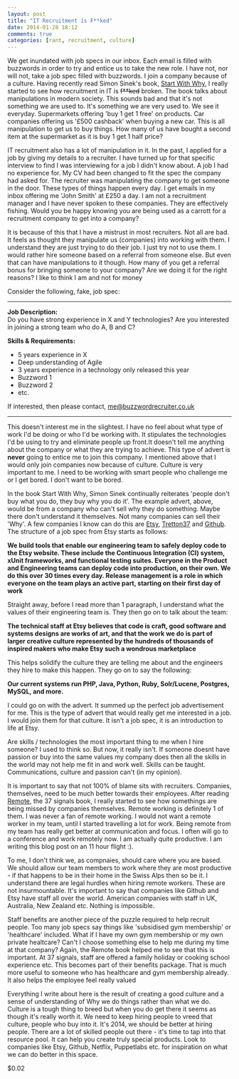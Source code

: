 ```yaml
---
layout: post
title: "IT Recruitment is F**ked"
date: 2014-01-28 18:12
comments: true
categories: [rant, recruitment, culture]
---
```

We get inundated with job specs in our inbox. Each email is filled with buzzwords in order to try and entice us to take the new role. I have not, nor will not, take a job spec filled with buzzwords. I join a company because of a culture. Having recently read Simon Sinek's book, [Start With Why](http://), I really started to see how recruitment in IT is ~~f**ked~~ broken. The book talks about manipulations in modern society. This sounds bad and that it's not something we are used to. It's something we are very used to. We see it everyday. Supermarkets offering 'buy 1 get 1 free' on products. Car companies offering us '£500 cashback' when buying a new car. This is all manipulation to get us to buy things. How many of us have bought a second item at the supermarket as it is buy 1 get 1 half price? 

IT recruitment also has a lot of manipulation in it. In the past, I applied for a job by giving my details to a recruiter. I have turned up for that specific interview to find I was interviewing for a job I didn't know about. A job I had no experience for. My CV had been changed to fit the spec the company had asked for. The recruiter was manipulating the company to get someone in the door. These types of things happen every day. I get emails in my inbox offering me 'John Smith' at £250 a day. I am not a recruitment manager and I have never spoken to these companies. They are effectively fishing. Would you be happy knowing you are being used as a carrott for a recruitment company to get into a company?

It is because of this that I have a mistrust in most recruiters. Not all are bad. It feels as thought they manipulate us (companies) into working with them. I understand they are just trying to do their job. I just try not to use them. I would rather hire someone based on a referral from someone else. But even that can have manipulations to it though. How many of you get a referral bonus for bringing someone to your company? Are we doing it for the right reasons? I like to think I am and not for money

Consider the following, fake, job spec:

*****************************************************
**Job Description:**   
Do you have strong experience in X and Y technologies? Are you interested in joining a strong team who do A, B and C?

**Skills & Requirements:**  
* 5 years experience in X  
* Deep understanding of Agile  
* 3 years experience in a technology only released this year  
* Buzzword 1  
* Buzzword 2  
* etc.

If interested, then please contact, me@buzzwordrecruiter.co.uk 
*****************************************************

This doesn't interest me in the slightest. I have no feel about what type of work I'd be doing or who I'd be working with. It stipulates the technologies I'd be using to try and eliminate people up front.It doesn't tell me anything about the company or what they are trying to achieve. This type of advert is **never** going to entice me to join this company. I mentioned above that I would only join companies now because of culture. Culture is very important to me. I need to be working with smart people who challenge me or I get bored. I don't want to be bored. 

In the book Start With Why, Simon Sinek continually reiterates 'people don't buy what you do, they buy why you do it'. The example advert, above, would be from a company who can't sell why they do something. Maybe there don't understand it themselves. Not many companies can sell their 'Why'. A few companies I know can do this are [Etsy](), [Tretton37](http://) and [Github](http://). The structure of a job spec from Etsy starts as follows:

**We build tools that enable our engineering team to safely deploy code to the Etsy website. These include the Continuous Integration (CI) system, xUnit frameworks, and functional testing suites. Everyone in the Product and Engineering teams can deploy code into production, on their own. We do this over 30 times every day. Release management is a role in which everyone on the team plays an active part, starting on their first day of work**

Straight away, before I read more than 1 paragraph, I understand what the values of their engineering team is. They then go on to talk about the team:

**The technical staff at Etsy believes that code is craft, good software and systems designs are works of art, and that the work we do is part of larger creative culture represented by the hundreds of thousands of inspired makers who make Etsy such a wondrous marketplace**

This helps solidify the culture they are telling me about and the engineers they hire to make this happen. They go on to say the following:

**Our current systems run PHP, Java, Python, Ruby, Solr/Lucene, Postgres, MySQL, and more.**

I could go on with the advert. It summed up the perfect job advertisement for me. This is the type of advert that would really get me interested in a job. I would join them for that culture. It isn't a job spec, it is an introduction to life at Etsy. 

Are skills / technologies the most important thing to me when I hire someone? I used to think so. But now, it really isn't. If someone doesnt have passion or buy into the same values my company does then all the skills in the world may not help me fit in and work well. Skills can be taught. Communications, culture and passion can't (in my opinion). 

It is important to say that not 100% of blame sits with recruiters. Companies, themselves, need to be much better towards their employees. After reading [Remote](http://), the 37 signals book, I really started to see how somethings are being missed by companies themselves. Remote working is definitely 1 of them. I was never a fan of remote working. I would not want a remote worker in my team, until I started travelling a lot for work. Being remote from my team has really get better at communication and focus. I often will go to a conference and work remotely now. I am actually quite productive. I am writing this blog post on an 11 hour flight :). 

To me, I don't think we, as compnaies, should care where you are based. We should allow our team members to work where they are most productive - if that happens to be in their home in the Swiss Alps then so be it. I understand there are legal hurdles when hiring remote workers. These are not insurmountable. It's important to say that companies like Github and Etsy have staff all over the world. American companies with staff in UK, Australia, New Zealand etc. Nothing is impossible.

Staff benefits are another piece of the puzzle required to help recruit people. Too many job specs say things like 'subsidised gym membership' or 'healthcare' included. What if I have my own gym membership or my own private healtcare? Can't I choose something else to help me during my time at that company? Again, the Remote book helped me to see that this is important. At 37 signals, staff are offered a family holiday or cooking school experience etc. This becomes part of their benefits package. That is much more useful to someone who has healthcare and gym membership already. It also helps the employee feel really valued

Everything I write about here is the result of creating a good culture and a sense of understanding of Why we do things rather than what we do. Culture is a tough thing to breed but when you do get there it seems as though it's really worth it. We need to keep hiring people to vreed that culture, people who buy into it. It's 2014, we should be better at hiring people. There are a lot of skilled people out there - it's time to tap into that resource pool. It can help you create truly special products. Look to companies like Etsy, Github, Netflix, Puppetlabs etc. for inspiration on what we can do better in this space.

$0.02